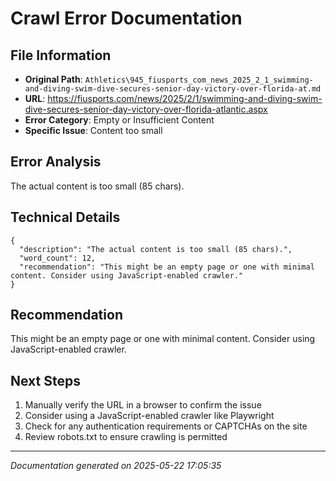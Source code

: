 # Crawl Error Documentation

## File Information
- **Original Path**: `Athletics\945_fiusports_com_news_2025_2_1_swimming-and-diving-swim-dive-secures-senior-day-victory-over-florida-at.md`
- **URL**: https://fiusports.com/news/2025/2/1/swimming-and-diving-swim-dive-secures-senior-day-victory-over-florida-atlantic.aspx
- **Error Category**: Empty or Insufficient Content
- **Specific Issue**: Content too small

## Error Analysis
The actual content is too small (85 chars).

## Technical Details
```
{
  "description": "The actual content is too small (85 chars).",
  "word_count": 12,
  "recommendation": "This might be an empty page or one with minimal content. Consider using JavaScript-enabled crawler."
}
```

## Recommendation
This might be an empty page or one with minimal content. Consider using JavaScript-enabled crawler.

## Next Steps
1. Manually verify the URL in a browser to confirm the issue
2. Consider using a JavaScript-enabled crawler like Playwright
3. Check for any authentication requirements or CAPTCHAs on the site
4. Review robots.txt to ensure crawling is permitted

---
*Documentation generated on 2025-05-22 17:05:35*
